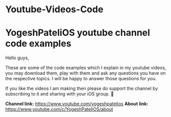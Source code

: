 # Youtube-Videos-Code
# YogeshPateliOS youtube channel code examples

Hello guys,

These are some of the code examples which I explain in my youtube videos, you may download them, play with them and ask any questions you have on the respective topics. I will be happy to answer those questions for you.

If you like the videos I am making then please do support the channel by subscribing to it and sharing with your iOS group. 🙏

<b>Channel link:</b> https://www.youtube.com/yogeshpatelios
<b>About link:</b> https://www.youtube.com/c/YogeshPateliOS/about
